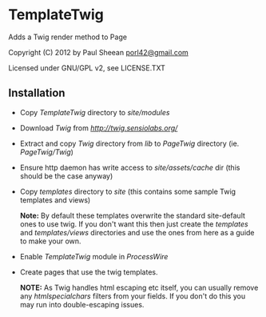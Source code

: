 TemplateTwig
============

Adds a Twig render method to Page 

Copyright (C) 2012 by Paul Sheean porl42@gmail.com

Licensed under GNU/GPL v2, see LICENSE.TXT

Installation
------------

* Copy *TemplateTwig* directory to *site/modules*

* Download *Twig* from *http://twig.sensiolabs.org/*

* Extract and copy *Twig* directory from *lib* to *PageTwig* directory (ie. *PageTwig/Twig*)

* Ensure http daemon has write access to *site/assets/cache* dir (this should be the case anyway)

* Copy *templates* directory to *site* (this contains some sample Twig templates and views)

	**Note:** By default these templates overwrite the standard site-default ones to use twig.
	If you don't want this then just create the *templates* and *templates/views* directories
	and use the ones from here as a guide to make your own.
	
* Enable *TemplateTwig* module in *ProcessWire*

* Create pages that use the twig templates.

	**NOTE:** As Twig handles html escaping etc itself, you can usually remove any *htmlspecialchars* filters from your fields.
	If you don't do this you may run into double-escaping issues.